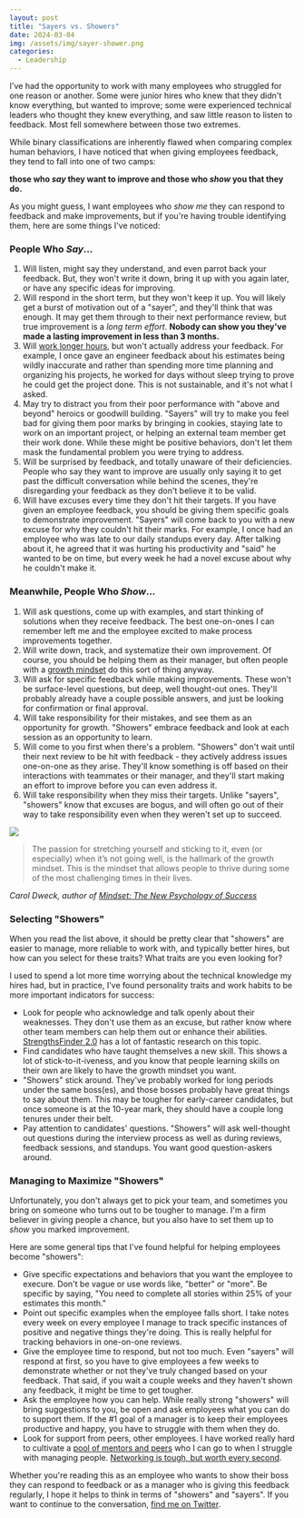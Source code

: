 ```yaml
---
layout: post
title: "Sayers vs. Showers"
date: 2024-03-04
img: /assets/img/sayer-shower.png
categories: 
  - Leadership
---
```


I've had the opportunity to work with many employees who struggled for one reason or another. Some were junior hires who knew that they didn't know everything, but wanted to improve; some were experienced technical leaders who thought they knew everything, and saw little reason to listen to feedback. Most fell somewhere between those two extremes.

While binary classifications are inherently flawed when comparing complex human behaviors, I have noticed that when giving employees feedback, they tend to fall into one of two camps:

**those who _say_ they want to improve and those who _show_ you that they do.**

As you might guess, I want employees who _show me_ they can respond to feedback and make improvements, but if you're having trouble identifying them, here are some things I've noticed:

### People Who _Say_...

1. Will listen, might say they understand, and even parrot back your feedback. But, they won't write it down, bring it up with you again later, or have any specific ideas for improving.
2. Will respond in the short term, but they won't keep it up. You will likely get a burst of motivation out of a "sayer", and they'll think that was enough. It may get them through to their next performance review, but true improvement is a _long term effort_. **Nobody can show you they've made a lasting improvement in less than 3 months.**
3. Will [work longer hours](/posts/working-hours), but won't actually address your feedback. For example, I once gave an engineer feedback about his estimates being wildly inaccurate and rather than spending more time planning and organizing his projects, he worked for days without sleep trying to prove he could get the project done. This is not sustainable, and it's not what I asked.
4. May try to distract you from their poor performance with "above and beyond" heroics or goodwill building. "Sayers" will try to make you feel bad for giving them poor marks by bringing in cookies, staying late to work on an important project, or helping an external team member get their work done. While these might be positive behaviors, don't let them mask the fundamental problem you were trying to address.
5. Will be surprised by feedback, and totally unaware of their deficiencies. People who say they want to improve are usually only saying it to get past the difficult conversation while behind the scenes, they're disregarding your feedback as they don't believe it to be valid.
6. Will have excuses every time they don't hit their targets. If you have given an employee feedback, you should be giving them specific goals to demonstrate improvement. "Sayers" will come back to you with a new excuse for why they couldn't hit their marks. For example, I once had an employee who was late to our daily standups every day. After talking about it, he agreed that it was hurting his productivity and "said" he wanted to be on time, but every week he had a novel excuse about why he couldn't make it.

### Meanwhile, People Who _Show_...

1. Will ask questions, come up with examples, and start thinking of solutions when they receive feedback. The best one-on-ones I can remember left me and the employee excited to make process improvements together.
2. Will write down, track, and systematize their own improvement. Of course, you should be helping them as their manager, but often people with a [growth mindset](https://fs.blog/2015/03/carol-dweck-mindset/) do this sort of thing anyway.
3. Will ask for specific feedback while making improvements. These won't be surface-level questions, but deep, well thought-out ones. They'll probably already have a couple possible answers, and just be looking for confirmation or final approval.
4. Will take responsibility for their mistakes, and see them as an opportunity for growth. "Showers" embrace feedback and look at each session as an opportunity to learn.
5. Will come to you first when there's a problem. "Showers" don't wait until their next review to be hit with feedback - they actively address issues one-on-one as they arise. They'll know something is off based on their interactions with teammates or their manager, and they'll start making an effort to improve before you can even address it.
6. Will take responsibility when they miss their targets. Unlike "sayers", "showers" know that excuses are bogus, and will often go out of their way to take responsibility even when they weren't set up to succeed.

![](https://i.imgur.com/axudwEI.jpg)

> The passion for stretching yourself and sticking to it, even (or especially) when it’s not going well, is the hallmark of the growth mindset. This is the mindset that allows people to thrive during some of the most challenging times in their lives.

_Carol Dweck, author of [Mindset: The New Psychology of Success](https://amzn.to/2Bsa3r7)_

### Selecting "Showers"

When you read the list above, it should be pretty clear that "showers" are easier to manage, more reliable to work with, and typically better hires, but how can you select for these traits? What traits are you even looking for?

I used to spend a lot more time worrying about the technical knowledge my hires had, but in practice, I've found personality traits and work habits to be more important indicators for success:

- Look for people who acknowledge and talk openly about their weaknesses. They don't use them as an excuse, but rather know where other team members can help them out or enhance their abilities. [StrengthsFinder 2.0](https://amzn.to/2TEUhAt) has a lot of fantastic research on this topic.
- Find candidates who have taught themselves a new skill. This shows a lot of stick-to-it-iveness, and you know that people learning skills on their own are likely to have the growth mindset you want.
- "Showers" stick around. They've probably worked for long periods under the same boss(es), and those bosses probably have great things to say about them. This may be tougher for early-career candidates, but once someone is at the 10-year mark, they should have a couple long tenures under their belt.
- Pay attention to candidates' questions. "Showers" will ask well-thought out questions during the interview process as well as during reviews, feedback sessions, and standups. You want good question-askers around.

### Managing to Maximize "Showers"

Unfortunately, you don't always get to pick your team, and sometimes you bring on someone who turns out to be tougher to manage. I'm a firm believer in giving people a chance, but you also have to set them up to _show_ you marked improvement.

Here are some general tips that I've found helpful for helping employees become "showers":

- Give specific expectations and behaviors that you want the employee to execure. Don't be vague or use words like, "better" or "more". Be specific by saying, "You need to complete all stories within 25% of your estimates this month."
- Point out specific examples when the employee falls short. I take notes every week on every employee I manage to track specific instances of positive and negative things they're doing. This is really helpful for tracking behaviors in one-on-one reviews.
- Give the employee time to respond, but not too much. Even "sayers" will respond at first, so you have to give employees a few weeks to demonstrate whether or not they've truly changed based on your feedback. That said, if you wait a couple weeks and they haven't shown any feedback, it might be time to get tougher.
- Ask the employee how you can help. While really strong "showers" will bring suggestions to you, be open and ask employees what you can do to support them. If the #1 goal of a manager is to keep their employees productive and happy, you have to struggle with them when they do.
- Look for support from peers, other employees. I have worked really hard to cultivate a [pool of mentors and peers](/posts/business-advisor) who I can go to when I struggle with managing people. [Networking is tough, but worth every second](/posts/the-key-to-networking-keeping-in-touch).

Whether you're reading this as an employee who wants to show their boss they can respond to feedback or as a manager who is giving this feedback regularly, I hope it helps to think in terms of "showers" and "sayers". If you want to continue to the conversation, [find me on Twitter](https://twitter.com/karllhughes).

